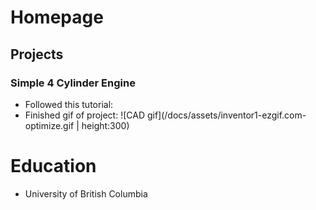 # Homepage

## Projects
### Simple 4 Cylinder Engine
- Followed this tutorial: 
- Finished gif of project: ![CAD gif](/docs/assets/inventor1-ezgif.com-optimize.gif | height:300)

# Education
- University of British Columbia
